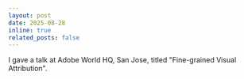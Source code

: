 ```yaml
---
layout: post
date: 2025-08-28
inline: true
related_posts: false
---
```


I gave a talk at Adobe World HQ, San Jose, titled "Fine-grained Visual Attribution".